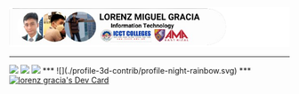 ![](src/image/LORENZ%20MIGUEL%20GRACIA.png?raw=true)
***
<img src="https://skillicons.dev/icons?i=java,cpp,py,kotlin,rust,php,html,css,js" />
<img src="https://skillicons.dev/icons?i=react,flutter,nodejs,bootstrap,electron" />
<img src="https://skillicons.dev/icons?i=mysql,npm" />
***
![](./profile-3d-contrib/profile-night-rainbow.svg)
***
<a href="https://app.daily.dev/lorenzgracia"><img src="https://api.daily.dev/devcards/v2/gJbvjTwHoXt5OqCHsRwJv.png?type=wide&r=946" width="652" alt="lorenz gracia's Dev Card"/></a>
